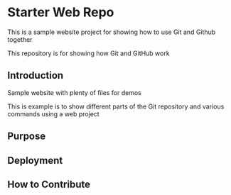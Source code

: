 # Starter Web Repo
This is a sample website project for showing how to use Git and Github together

This repository is for showing how Git and GitHub work

## Introduction

Sample website with plenty of files for demos

This is example is to show different parts of the Git repository and various commands using a web project
## Purpose

## Deployment 

## How to Contribute
